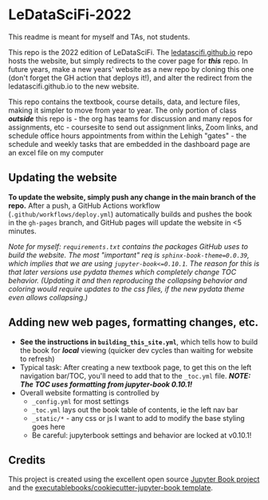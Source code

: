 # LeDataSciFi-2022

This readme is meant for myself and TAs, not students. 

This repo is the 2022 edition of LeDataSciFi. The [ledatascifi.github.io](https://ledatascifi.github.io) repo hosts the website, but simply redirects to the cover page for _**this**_ repo. In future years, make a new years' website as a new repo by cloning this one (don't forget the GH action that deploys it!), and alter the redirect from the ledatascifi.github.io to the new website. 

This repo contains the textbook, course details, data, and lecture files, making it simpler to move from year to year. The only portion of class _**outside**_ this repo is
    - the org has teams for discussion and many repos for assignments, etc
    - coursesite to send out assignment links, Zoom links, and schedule office hours appointments from within the Lehigh "gates"
    - the schedule and weekly tasks that are embedded in the dashboard page are an excel file on my computer

## Updating the website 

**To update the website, simply push any change in the main branch of the repo.** After a push, a GitHub Actions workflow (`.github/workflows/deploy.yml`) automatically builds and pushes the book in the `gh-pages` branch, and GitHub pages will update the website in <5 minutes. 

_Note for myself: `requirements.txt` contains the packages GitHub uses to build the website. The most "important" req is `sphinx-book-theme=0.0.39`, which implies that we are using `jupyter-book<=0.10.1`. The reason for this is that later versions use pydata themes which completely change TOC behavior. (Updating it and then reproducing the collapsing behavior and coloring would require updates to the css files, if the new pydata theme even allows collapsing.)_

## Adding new web pages, formatting changes, etc.

- **See the instructions in `building_this_site.yml`**, which tells how to build the book for _**local**_ viewing (quicker dev cycles than waiting for website to refresh)
- Typical task: After creating a new textbook page, to get this on the left navigation bar/TOC, you'll need to add that to the `_toc.yml` file. _**NOTE: The TOC uses formatting from jupyter-book 0.10.1!**_ 
- Overall website formatting is controlled by
    - `_config.yml` for most settings
    - `_toc.yml` lays out the book table of contents, ie the left nav bar
    - `_static/*` - any css or js I want to add to modify the base styling goes here
	- Be careful: jupyterbook settings and behavior are locked at v0.10.1!

## Credits

This project is created using the excellent open source [Jupyter Book project](https://jupyterbook.org/) and the [executablebooks/cookiecutter-jupyter-book template](https://github.com/executablebooks/cookiecutter-jupyter-book).


  

